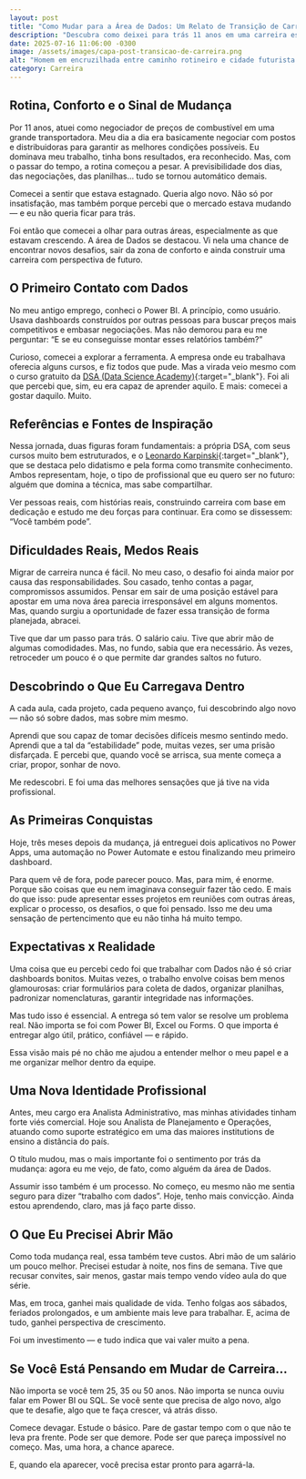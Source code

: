 ```yaml
---
layout: post
title: "Como Mudar para a Área de Dados: Um Relato de Transição de Carreira"
description: "Descubra como deixei para trás 11 anos em uma carreira estável para me reinventar na área de Dados. Compartilho os desafios, aprendizados e conquistas dos primeiros meses dessa mudança — um relato sincero para quem pensa em dar um novo rumo à vida profissional."
date: 2025-07-16 11:06:00 -0300
image: /assets/images/capa-post-transicao-de-carreira.png
alt: "Homem em encruzilhada entre caminho rotineiro e cidade futurista com símbolos de dados."
category: Carreira
---
```


## Rotina, Conforto e o Sinal de Mudança
Por 11 anos, atuei como negociador de preços de combustível em uma grande transportadora. Meu dia a dia era basicamente negociar com postos e distribuidoras para garantir as melhores condições possíveis. Eu dominava meu trabalho, tinha bons resultados, era reconhecido. Mas, com o passar do tempo, a rotina começou a pesar. A previsibilidade dos dias, das negociações, das planilhas... tudo se tornou automático demais.

Comecei a sentir que estava estagnado. Queria algo novo. Não só por insatisfação, mas também porque percebi que o mercado estava mudando — e eu não queria ficar para trás.

Foi então que comecei a olhar para outras áreas, especialmente as que estavam crescendo. A área de Dados se destacou. Vi nela uma chance de encontrar novos desafios, sair da zona de conforto e ainda construir uma carreira com perspectiva de futuro.

## O Primeiro Contato com Dados
No meu antigo emprego, conheci o Power BI. A princípio, como usuário. Usava dashboards construídos por outras pessoas para buscar preços mais competitivos e embasar negociações. Mas não demorou para eu me perguntar: “E se eu conseguisse montar esses relatórios também?”

Curioso, comecei a explorar a ferramenta. A empresa onde eu trabalhava oferecia alguns cursos, e fiz todos que pude. Mas a virada veio mesmo com o curso gratuito da [DSA (Data Science Academy)](https://www.datascienceacademy.com.br/){:target="_blank"}. Foi ali que percebi que, sim, eu era capaz de aprender aquilo. E mais: comecei a gostar daquilo. Muito.

## Referências e Fontes de Inspiração
Nessa jornada, duas figuras foram fundamentais: a própria DSA, com seus cursos muito bem estruturados, e o [Leonardo Karpinski](https://bio.site/leokarpa){:target="_blank"}, que se destaca pelo didatismo e pela forma como transmite conhecimento. Ambos representam, hoje, o tipo de profissional que eu quero ser no futuro: alguém que domina a técnica, mas sabe compartilhar.

Ver pessoas reais, com histórias reais, construindo carreira com base em dedicação e estudo me deu forças para continuar. Era como se dissessem: “Você também pode”.

## Dificuldades Reais, Medos Reais
Migrar de carreira nunca é fácil. No meu caso, o desafio foi ainda maior por causa das responsabilidades. Sou casado, tenho contas a pagar, compromissos assumidos. Pensar em sair de uma posição estável para apostar em uma nova área parecia irresponsável em alguns momentos. Mas, quando surgiu a oportunidade de fazer essa transição de forma planejada, abracei.

Tive que dar um passo para trás. O salário caiu. Tive que abrir mão de algumas comodidades. Mas, no fundo, sabia que era necessário. Às vezes, retroceder um pouco é o que permite dar grandes saltos no futuro.

## Descobrindo o Que Eu Carregava Dentro
A cada aula, cada projeto, cada pequeno avanço, fui descobrindo algo novo — não só sobre dados, mas sobre mim mesmo.

Aprendi que sou capaz de tomar decisões difíceis mesmo sentindo medo. Aprendi que a tal da “estabilidade” pode, muitas vezes, ser uma prisão disfarçada. E percebi que, quando você se arrisca, sua mente começa a criar, propor, sonhar de novo.

Me redescobri. E foi uma das melhores sensações que já tive na vida profissional.

## As Primeiras Conquistas
Hoje, três meses depois da mudança, já entreguei dois aplicativos no Power Apps, uma automação no Power Automate e estou finalizando meu primeiro dashboard.

Para quem vê de fora, pode parecer pouco. Mas, para mim, é enorme. Porque são coisas que eu nem imaginava conseguir fazer tão cedo. E mais do que isso: pude apresentar esses projetos em reuniões com outras áreas, explicar o processo, os desafios, o que foi pensado. Isso me deu uma sensação de pertencimento que eu não tinha há muito tempo.

## Expectativas x Realidade
Uma coisa que eu percebi cedo foi que trabalhar com Dados não é só criar dashboards bonitos. Muitas vezes, o trabalho envolve coisas bem menos glamourosas: criar formulários para coleta de dados, organizar planilhas, padronizar nomenclaturas, garantir integridade nas informações.

Mas tudo isso é essencial. A entrega só tem valor se resolve um problema real. Não importa se foi com Power BI, Excel ou Forms. O que importa é entregar algo útil, prático, confiável — e rápido.

Essa visão mais pé no chão me ajudou a entender melhor o meu papel e a me organizar melhor dentro da equipe.

## Uma Nova Identidade Profissional
Antes, meu cargo era Analista Administrativo, mas minhas atividades tinham forte viés comercial. Hoje sou Analista de Planejamento e Operações, atuando como suporte estratégico em uma das maiores institutions de ensino a distância do país.

O título mudou, mas o mais importante foi o sentimento por trás da mudança: agora eu me vejo, de fato, como alguém da área de Dados.

Assumir isso também é um processo. No começo, eu mesmo não me sentia seguro para dizer “trabalho com dados”. Hoje, tenho mais convicção. Ainda estou aprendendo, claro, mas já faço parte disso.

## O Que Eu Precisei Abrir Mão
Como toda mudança real, essa também teve custos. Abri mão de um salário um pouco melhor. Precisei estudar à noite, nos fins de semana. Tive que recusar convites, sair menos, gastar mais tempo vendo vídeo aula do que série.

Mas, em troca, ganhei mais qualidade de vida. Tenho folgas aos sábados, feriados prolongados, e um ambiente mais leve para trabalhar. E, acima de tudo, ganhei perspectiva de crescimento.

Foi um investimento — e tudo indica que vai valer muito a pena.

## Se Você Está Pensando em Mudar de Carreira...
Não importa se você tem 25, 35 ou 50 anos. Não importa se nunca ouviu falar em Power BI ou SQL. Se você sente que precisa de algo novo, algo que te desafie, algo que te faça crescer, vá atrás disso.

Comece devagar. Estude o básico. Pare de gastar tempo com o que não te leva pra frente. Pode ser que demore. Pode ser que pareça impossível no começo. Mas, uma hora, a chance aparece.

E, quando ela aparecer, você precisa estar pronto para agarrá-la.